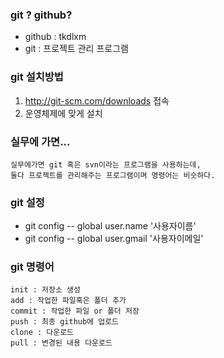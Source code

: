 ### git ? github?
- github : tkdlxm
- git : 프로젝트 관리 프로그램

### git 설치방법
1. http://git-scm.com/downloads 접속
2. 운영체제에 맞게 설치

### 실무에 가면...
    실무에가면 git 혹은 svn이라는 프로그램을 사용하는데,
    둘다 프로젝트를 관리해주는 프로그램이며 명령어는 비슷하다.

### git 설정
- git config -- global user.name '사용자이름'
- git config -- global user.gmail '사용자이메일'

### git 명령어
    init : 저장소 생성
    add : 작업한 파일혹은 폴더 추가
    commit : 작업한 파일 or 폴더 저장
    push : 최종 github에 업로드
    clone : 다운로드
    pull : 변경된 내용 다운로드
  